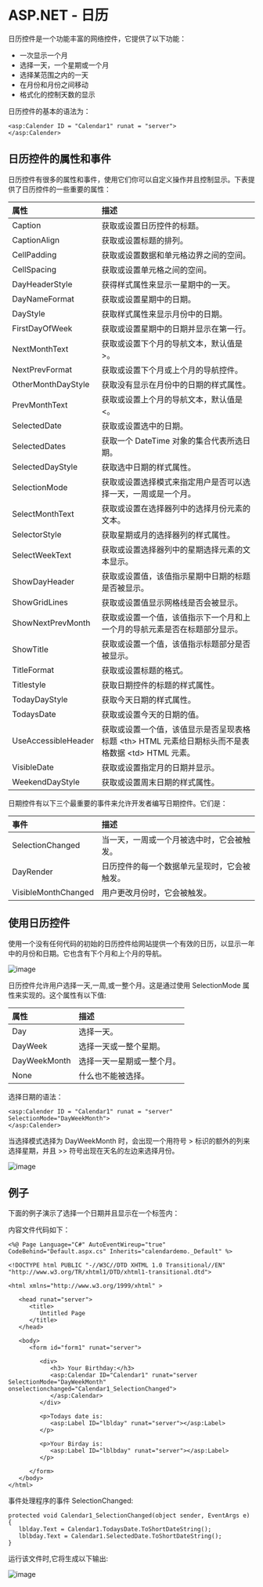 # ASP.NET - 日历

日历控件是一个功能丰富的网络控件，它提供了以下功能：

- 一次显示一个月
- 选择一天，一个星期或一个月
- 选择某范围之内的一天
- 在月份和月份之间移动
- 格式化的控制天数的显示
 
日历控件的基本的语法为：

```
<asp:Calender ID = "Calendar1" runat = "server">
</asp:Calender>
```

## 日历控件的属性和事件

日历控件有很多的属性和事件，使用它们你可以自定义操作并且控制显示。下表提供了日历控件的一些重要的属性：


|**属性**|**描述**|
|:------------- |:-------------| 
|Caption|	获取或设置日历控件的标题。|
|CaptionAlign|获取或设置标题的排列。|
|CellPadding|获取或设置数据和单元格边界之间的空间。|
|CellSpacing|获取或设置单元格之间的空间。|
|DayHeaderStyle|获得样式属性来显示一星期中的一天。|
|DayNameFormat|获取或设置星期中的日期。|
|DayStyle|获取样式属性来显示月份中的日期。|
|FirstDayOfWeek|获取或设置星期中的日期并显示在第一行。|
|NextMonthText|获取或设置下个月的导航文本，默认值是 >。|
|NextPrevFormat|获取或设置下个月或上个月的导航控件。|
|OtherMonthDayStyle|获取没有显示在月份中的日期的样式属性。|
|PrevMonthText|获取或设置上个月的导航文本，默认值是 <。|
|SelectedDate|获取或设置选中的日期。|
|SelectedDates|获取一个 DateTime 对象的集合代表所选日期。|
|SelectedDayStyle|获取选中日期的样式属性。|
|SelectionMode|获取或设置选择模式来指定用户是否可以选择一天，一周或是一个月。|
|SelectMonthText|获取或设置在选择器列中的选择月份元素的文本。|
|SelectorStyle|获取星期或月的选择器列的样式属性。|
|SelectWeekText|获取或设置选择器列中的星期选择元素的文本显示。|
|ShowDayHeader|获取或设置值，该值指示星期中日期的标题是否被显示。|
|ShowGridLines|获取或设置值显示网格线是否会被显示。|
|ShowNextPrevMonth|获取或设置一个值，该值指示下一个月和上一个月的导航元素是否在标题部分显示。|
|ShowTitle|获取或设置一个值，该值指示标题部分是否被显示。|
|TitleFormat|获取或设置标题的格式。|
|Titlestyle|获取日期控件的标题的样式属性。|
|TodayDayStyle|获取今天日期的样式属性。|
|TodaysDate|获取或设置今天的日期的值。|
|UseAccessibleHeader|获取或设置一个值，该值显示是否呈现表格标题 \<th> HTML 元素给日期标头而不是表格数据 \<td> HTML 元素。|
|VisibleDate|获取或设置指定月的日期并显示。|
|WeekendDayStyle|获取或设置周末日期的样式属性。|

日期控件有以下三个最重要的事件来允许开发者编写日期控件。它们是：

|**事件**|**描述**|
|:------------- |:------------| 
|SelectionChanged|当一天，一周或一个月被选中时，它会被触发。|
|DayRender|日历控件的每一个数据单元呈现时，它会被触发。|
|VisibleMonthChanged|用户更改月份时，它会被触发。|

## 使用日历控件

使用一个没有任何代码的初始的日历控件给网站提供一个有效的日历，以显示一年中的月份和日期。它也含有下个月和上个月的导航。

![image](images/calendar.jpg)

日历控件允许用户选择一天,一周,或一整个月。这是通过使用 SelectionMode 属性来实现的。这个属性有以下值:

|**属性**|**描述**|
|:------------- |:-------------| 
|Day|选择一天。|
|DayWeek|选择一天或一整个星期。|
|DayWeekMonth|选择一天一星期或一整个月。|
|None|什么也不能被选择。|

选择日期的语法：

```
<asp:Calender ID = "Calendar1" runat = "server" SelectionMode="DayWeekMonth">
</asp:Calender>
```

当选择模式选择为 DayWeekMonth 时，会出现一个用符号 > 标识的额外的列来选择星期，并且 >> 符号出现在天名的左边来选择月份。

![image](images/calendar2.jpg)

## 例子

下面的例子演示了选择一个日期并且显示在一个标签内：

内容文件代码如下：

```
<%@ Page Language="C#" AutoEventWireup="true" CodeBehind="Default.aspx.cs" Inherits="calendardemo._Default" %>

<!DOCTYPE html PUBLIC "-//W3C//DTD XHTML 1.0 Transitional//EN" "http://www.w3.org/TR/xhtml1/DTD/xhtml1-transitional.dtd">

<html xmlns="http://www.w3.org/1999/xhtml" >

   <head runat="server">
      <title>
         Untitled Page
      </title>
   </head>
   
   <body>
      <form id="form1" runat="server">
      
         <div>
            <h3> Your Birthday:</h3>
            <asp:Calendar ID="Calendar1" runat="server  SelectionMode="DayWeekMonth" onselectionchanged="Calendar1_SelectionChanged">
            </asp:Calendar>
         </div>
         
         <p>Todays date is: 
            <asp:Label ID="lblday" runat="server"></asp:Label>
         </p>
         
         <p>Your Birday is: 
            <asp:Label ID="lblbday" runat="server"></asp:Label>
         </p>
         
      </form>
   </body>
</html>
```

事件处理程序的事件 SelectionChanged:

```
protected void Calendar1_SelectionChanged(object sender, EventArgs e)
{
   lblday.Text = Calendar1.TodaysDate.ToShortDateString();
   lblbday.Text = Calendar1.SelectedDate.ToShortDateString();
}
```

运行该文件时,它将生成以下输出:

![image](images/calendar3.jpg)
